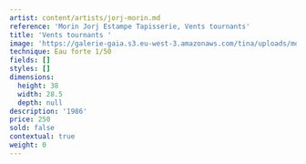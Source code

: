 ```yaml
---
artist: content/artists/jorj-morin.md
reference: 'Morin Jorj Estampe Tapisserie, Vents tournants'
title: 'Vents tournants '
image: 'https://galerie-gaia.s3.eu-west-3.amazonaws.com/tina/uploads/morin-jorj-estampe-tapisserie/GALERIE GAIA.J.MORIN.VENT TOURNANTES.37x27.jpg'
technique: Eau forte 1/50
fields: []
styles: []
dimensions:
  height: 38
  width: 28.5
  depth: null
description: '1986'
price: 250
sold: false
contextual: true
weight: 0
---
```


